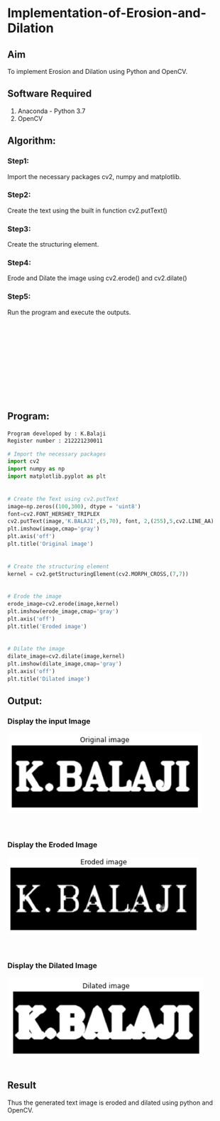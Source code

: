# Implementation-of-Erosion-and-Dilation
## Aim
To implement Erosion and Dilation using Python and OpenCV.
## Software Required
1. Anaconda - Python 3.7
2. OpenCV
## Algorithm:
### Step1:
Import the necessary packages cv2, numpy and matplotlib.

### Step2:
Create the text using the built in function cv2.putText()

### Step3:
Create the structuring element.

### Step4:
Erode and Dilate the image using cv2.erode() and cv2.dilate()

### Step5:
Run the program and execute the outputs.

<br></br>
<br></br>
<br></br>
<br></br>
<br></br>
## Program:
```
Program developed by : K.Balaji
Register number : 212221230011
```

``` Python
# Import the necessary packages
import cv2
import numpy as np
import matplotlib.pyplot as plt


# Create the Text using cv2.putText
image=np.zeros((100,300), dtype = 'uint8')
font=cv2.FONT_HERSHEY_TRIPLEX
cv2.putText(image,'K.BALAJI',(5,70), font, 2,(255),5,cv2.LINE_AA)
plt.imshow(image,cmap='gray')
plt.axis('off')
plt.title('Original image')


# Create the structuring element
kernel = cv2.getStructuringElement(cv2.MORPH_CROSS,(7,7))


# Erode the image
erode_image=cv2.erode(image,kernel)
plt.imshow(erode_image,cmap='gray')
plt.axis('off')
plt.title('Eroded image')


# Dilate the image
dilate_image=cv2.dilate(image,kernel)
plt.imshow(dilate_image,cmap='gray')
plt.axis('off')
plt.title('Dilated image')

```
## Output:

### Display the input Image

![output](./1.png)
<br>
<br>
<br>


### Display the Eroded Image
![ouput](./2.png)
<br>
<br>
<br>

### Display the Dilated Image
![output](./3.png)
<br>
<br>


## Result
Thus the generated text image is eroded and dilated using python and OpenCV.
